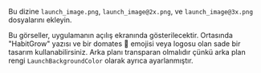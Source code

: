 Bu dizine `launch_image.png`, `launch_image@2x.png`, ve `launch_image@3x.png` dosyalarını ekleyin.

Bu görseller, uygulamanın açılış ekranında gösterilecektir. Ortasında "HabitGrow" yazısı ve bir domates 🍅 emojisi veya logosu olan sade bir tasarım kullanabilirsiniz. Arka planı transparan olmalıdır çünkü arka plan rengi `LaunchBackgroundColor` olarak ayrıca ayarlanmıştır. 
